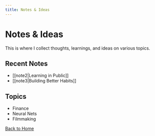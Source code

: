 ```yaml
---
title: Notes & Ideas
---
```


# Notes & Ideas

This is where I collect thoughts, learnings, and ideas on various topics.

## Recent Notes
- [[note2|Learning in Public]]
- [[note3|Building Better Habits]]

## Topics
- Finance
- Neural Nets
- Filmmaking

[Back to Home](../index.md) 